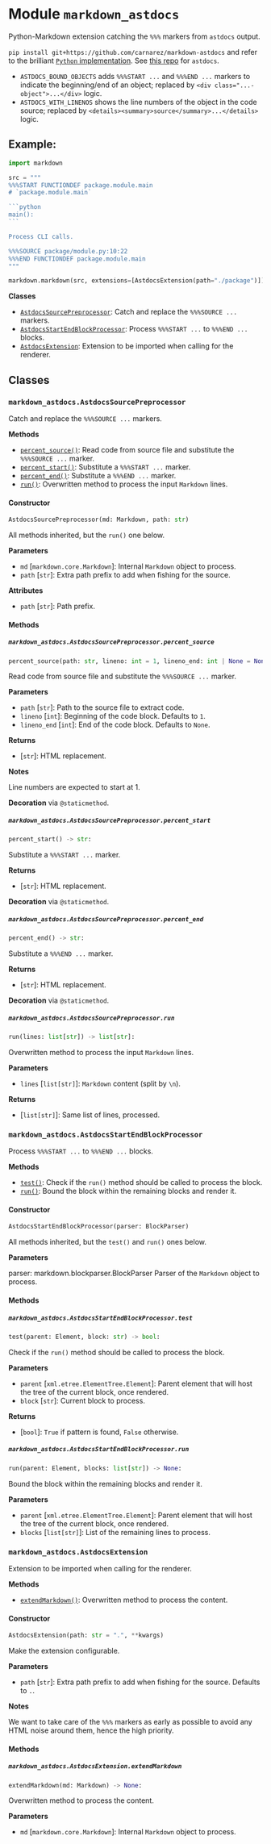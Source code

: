 # Module `markdown_astdocs`

Python-Markdown extension catching the `%%%` markers from `astdocs` output.

`pip install git+https://github.com/carnarez/markdown-astdocs` and refer to the
brilliant [`Python` implementation](https://github.com/Python-Markdown/markdown). See
[this repo](https://github.com/carnarez/astdocs) for `astdocs`.

- `ASTDOCS_BOUND_OBJECTS` adds `%%%START ...` and `%%%END ...` markers to indicate the
  beginning/end of an object; replaced by `<div class="...-object">...</div>` logic.
- `ASTDOCS_WITH_LINENOS` shows the line numbers of the object in the code source;
  replaced by `<details><summary>source</summary>...</details>` logic.

## Example:

````python
import markdown

src = """
%%%START FUNCTIONDEF package.module.main
# `package.module.main`

```python
main():
```

Process CLI calls.

%%%SOURCE package/module.py:10:22
%%%END FUNCTIONDEF package.module.main
"""

markdown.markdown(src, extensions=[AstdocsExtension(path="./package")])
````

**Classes**

- [`AstdocsSourcePreprocessor`](#markdown_astdocsastdocssourcepreprocessor): Catch and
  replace the `%%%SOURCE ...` markers.
- [`AstdocsStartEndBlockProcessor`](#markdown_astdocsastdocsstartendblockprocessor):
  Process `%%%START ...` to `%%%END ...` blocks.
- [`AstdocsExtension`](#markdown_astdocsastdocsextension): Extension to be imported when
  calling for the renderer.

## Classes

### `markdown_astdocs.AstdocsSourcePreprocessor`

Catch and replace the `%%%SOURCE ...` markers.

**Methods**

- [`percent_source()`](#markdown_astdocsastdocssourcepreprocessorpercent_source): Read
  code from source file and substitute the `%%%SOURCE ...` marker.
- [`percent_start()`](#markdown_astdocsastdocssourcepreprocessorpercent_start):
  Substitute a `%%%START ...` marker.
- [`percent_end()`](#markdown_astdocsastdocssourcepreprocessorpercent_end): Substitute a
  `%%%END ...` marker.
- [`run()`](#markdown_astdocsastdocssourcepreprocessorrun): Overwritten method to
  process the input `Markdown` lines.

#### Constructor

```python
AstdocsSourcePreprocessor(md: Markdown, path: str)
```

All methods inherited, but the `run()` one below.

**Parameters**

- `md` \[`markdown.core.Markdown`\]: Internal `Markdown` object to process.
- `path` \[`str`\]: Extra path prefix to add when fishing for the source.

**Attributes**

- `path` \[`str`\]: Path prefix.

#### Methods

##### `markdown_astdocs.AstdocsSourcePreprocessor.percent_source`

```python
percent_source(path: str, lineno: int = 1, lineno_end: int | None = None) -> str:
```

Read code from source file and substitute the `%%%SOURCE ...` marker.

**Parameters**

- `path` \[`str`\]: Path to the source file to extract code.
- `lineno` \[`int`\]: Beginning of the code block. Defaults to `1`.
- `lineno_end` \[`int`\]: End of the code block. Defaults to `None`.

**Returns**

- \[`str`\]: HTML replacement.

**Notes**

Line numbers are expected to start at 1.

**Decoration** via `@staticmethod`.

##### `markdown_astdocs.AstdocsSourcePreprocessor.percent_start`

```python
percent_start() -> str:
```

Substitute a `%%%START ...` marker.

**Returns**

- \[`str`\]: HTML replacement.

**Decoration** via `@staticmethod`.

##### `markdown_astdocs.AstdocsSourcePreprocessor.percent_end`

```python
percent_end() -> str:
```

Substitute a `%%%END ...` marker.

**Returns**

- \[`str`\]: HTML replacement.

**Decoration** via `@staticmethod`.

##### `markdown_astdocs.AstdocsSourcePreprocessor.run`

```python
run(lines: list[str]) -> list[str]:
```

Overwritten method to process the input `Markdown` lines.

**Parameters**

- `lines` \[`list[str]`\]: `Markdown` content (split by `\n`).

**Returns**

- \[`list[str]`\]: Same list of lines, processed.

### `markdown_astdocs.AstdocsStartEndBlockProcessor`

Process `%%%START ...` to `%%%END ...` blocks.

**Methods**

- [`test()`](#markdown_astdocsastdocsstartendblockprocessortest): Check if the `run()`
  method should be called to process the block.
- [`run()`](#markdown_astdocsastdocsstartendblockprocessorrun): Bound the block within
  the remaining blocks and render it.

#### Constructor

```python
AstdocsStartEndBlockProcessor(parser: BlockParser)
```

All methods inherited, but the `test()` and `run()` ones below.

**Parameters**

parser: markdown.blockparser.BlockParser Parser of the `Markdown` object to process.

#### Methods

##### `markdown_astdocs.AstdocsStartEndBlockProcessor.test`

```python
test(parent: Element, block: str) -> bool:
```

Check if the `run()` method should be called to process the block.

**Parameters**

- `parent` \[`xml.etree.ElementTree.Element`\]: Parent element that will host the tree
  of the current block, once rendered.
- `block` \[`str`\]: Current block to process.

**Returns**

- \[`bool`\]: `True` if pattern is found, `False` otherwise.

##### `markdown_astdocs.AstdocsStartEndBlockProcessor.run`

```python
run(parent: Element, blocks: list[str]) -> None:
```

Bound the block within the remaining blocks and render it.

**Parameters**

- `parent` \[`xml.etree.ElementTree.Element`\]: Parent element that will host the tree
  of the current block, once rendered.
- `blocks` \[`list[str]`\]: List of the remaining lines to process.

### `markdown_astdocs.AstdocsExtension`

Extension to be imported when calling for the renderer.

**Methods**

- [`extendMarkdown()`](#markdown_astdocsastdocsextensionextendmarkdown): Overwritten
  method to process the content.

#### Constructor

```python
AstdocsExtension(path: str = ".", **kwargs)
```

Make the extension configurable.

**Parameters**

- `path` \[`str`\]: Extra path prefix to add when fishing for the source. Defaults to
  `.`.

**Notes**

We want to take care of the `%%%` markers as early as possible to avoid any HTML noise
around them, hence the high priority.

#### Methods

##### `markdown_astdocs.AstdocsExtension.extendMarkdown`

```python
extendMarkdown(md: Markdown) -> None:
```

Overwritten method to process the content.

**Parameters**

- `md` \[`markdown.core.Markdown`\]: Internal `Markdown` object to process.
